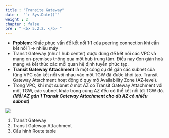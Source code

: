 ```yaml
---
title : "Transite Gateway"
date :  "`r Sys.Date()`" 
weight : 2
chapter : false
pre : " <b> 5.2.2. </b> "
---
```


- **Problem:** Khắc phục vấn đề kết nối 1:1 của peering connection khi cần kết nối 1 → nhiều máy
- Transit Gateway (như 1 hub center) được dùng để kết nối các VPC và mạng on-premises thông qua một hub trung tâm. Điều này đơn giản hoá mạng và kết thúc các mối quan hệ định tuyến phức tạp.
- **Transit Gateway Attachment** là một công cụ để gán các subnet của từng VPC cần kết nối với nhau vào một TGW đã được khởi tạo. Transit Gateway Attachment hoạt động ở quy mô Availability Zone (AZ-level).
- Trong VPC, khi một subnet ở một AZ có Transit Gateway Attachment với một TGW, các subnet khác trong cùng AZ đều có thể kết nối tới TGW đó. ***(Mỗi AZ gán 1 Transit Gateway Attachment cho dù AZ có nhiều subnet)***

![](/images/5/012.png)

1. Transit Gateway
2. Transit Gateway Attachment 
3. Cấu hình Route table
